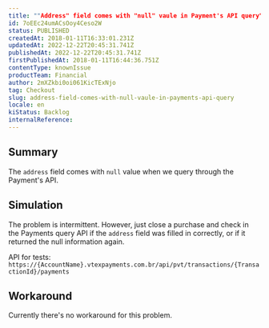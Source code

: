 ```yaml
---
title: ""Address" field comes with "null" vaule in Payment's API query"
id: 7oEEc24umACsOoy4Ceso2W
status: PUBLISHED
createdAt: 2018-01-11T16:33:01.231Z
updatedAt: 2022-12-22T20:45:31.741Z
publishedAt: 2022-12-22T20:45:31.741Z
firstPublishedAt: 2018-01-11T16:44:36.751Z
contentType: knownIssue
productTeam: Financial
author: 2mXZkbi0oi061KicTExNjo
tag: Checkout
slug: address-field-comes-with-null-vaule-in-payments-api-query
locale: en
kiStatus: Backlog
internalReference: 
---
```


## Summary

The `address` field comes with `null` value when we query through the Payment's API.

## Simulation

The problem is intermittent. However, just close a purchase and check in the Payments query API if the `address` field was filled in correctly, or if it returned the null information again.

API for tests:
`https://{AccountName}.vtexpayments.com.br/api/pvt/transactions/{TransactionId}/payments`

## Workaround

Currently there's no workaround for this problem.

